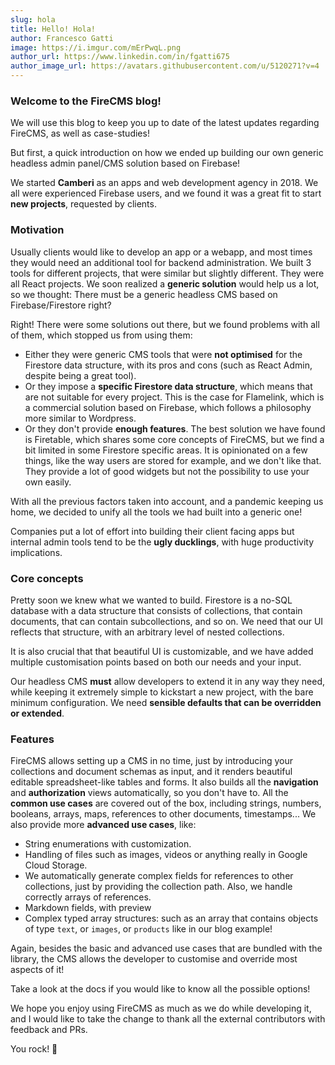 ```yaml
---
slug: hola
title: Hello! Hola!
author: Francesco Gatti
image: https://i.imgur.com/mErPwqL.png
author_url: https://www.linkedin.com/in/fgatti675
author_image_url: https://avatars.githubusercontent.com/u/5120271?v=4
---
```


### Welcome to the **FireCMS** blog!

We will use this blog to keep you up to date of the latest updates regarding
FireCMS, as well as case-studies!

But first, a quick introduction on how we ended up building our own generic
headless admin panel/CMS solution based on Firebase!

We started **Camberi** as an apps and web development agency in 2018. We all
were experienced Firebase users, and we found it was a great fit to start **new
projects**, requested by clients.

### Motivation

Usually clients would like to develop an app or a webapp, and most times they
would need an additional tool for backend administration. We built 3 tools for
different projects, that were similar but slightly different. They were all
React projects. We soon realized a **generic solution** would help us a lot, so we
thought: There must be a generic headless CMS based on Firebase/Firestore right?

Right! There were some solutions out there, but we found problems with all of
them, which stopped us from using them:

- Either they were generic CMS tools that were **not optimised** for the Firestore
  data structure, with its pros and cons (such as React Admin, despite being a
  great tool).
- Or they impose a **specific Firestore data structure**, which means that are not
  suitable for every project. This is the case for Flamelink, which is a
  commercial solution based on Firebase, which follows a philosophy more similar
  to Wordpress.
- Or they don't provide **enough features**. The best solution we have found is
  Firetable, which shares some core concepts of FireCMS, but we find a bit limited
  in some Firestore specific areas. It is opinionated on a few things, like the
  way users are stored for example, and we don't like that.
  They provide a lot of good widgets but not
  the possibility to use your own easily.

With all the previous factors taken into account, and a pandemic keeping us
home, we decided to unify all the tools we had built into a generic one!

Companies put a lot of effort into building their client facing apps but
internal admin tools tend to be the **ugly ducklings**, with huge productivity
implications.

### Core concepts

Pretty soon we knew what we wanted to build. Firestore is a no-SQL database with
a data structure that consists of collections, that contain documents, that can
contain subcollections, and so on. We need that our UI reflects that structure,
with an arbitrary level of nested collections.

It is also crucial that that beautiful UI is customizable, and we have added
multiple customisation points based on both our needs and your input.

Our headless CMS **must** allow developers to extend it in any way they need, while
keeping it extremely simple to kickstart a new project, with the bare minimum
configuration. We need **sensible defaults that can be overridden or extended**.

### Features

FireCMS allows setting up a CMS in no time, just by introducing your collections
and document schemas as input, and it renders beautiful editable
spreadsheet-like tables and forms. It also builds all the **navigation** and
**authorization** views automatically, so you don't have to. All the **common use
cases** are covered out of the box, including strings, numbers, booleans,
arrays, maps, references to other documents, timestamps... We also provide
more **advanced use cases**, like:

- String enumerations with customization.
- Handling of files such as images, videos or anything really in Google Cloud
  Storage.
- We automatically generate complex fields for references to other collections,
  just by providing the collection path. Also, we handle correctly arrays of
  references.
- Markdown fields, with preview
- Complex typed array structures: such as an array that contains objects of type
  `text`, or `images`, or `products` like in our blog example!

Again, besides the basic and advanced use cases that are bundled with the library,
the CMS allows the developer to customise and override most aspects of it!

Take a look at the docs if you would like to know all the possible options!

We hope you enjoy using FireCMS as much as we do while developing it, and I
would like to take the change to thank all the external contributors with
feedback and PRs.

You rock! 🙌



